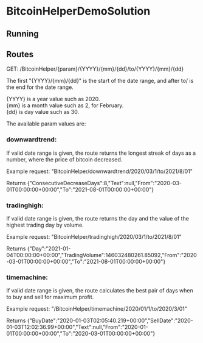 # BitcoinHelperDemoSolution

## Running 

## Routes

GET: /BitcoinHelper/{param}/{YYYY}/{mm}/{dd}/to/{YYYY}/{mm}/{dd}

The first "{YYYY}/{mm}/{dd}" is the start of the date range, and after to/ is the end for the date range.  

{YYYY} is a year value such as 2020.  
{mm} is a month value such as 2, for February.  
{dd} is day value such as 30.  

The available param values are: 

### downwardtrend: 
If valid date range is given, the route returns the longest streak of days as a number, where the price of bitcoin decreased.   

Example request: "BitcoinHelper/downwardtrend/2020/03/1/to/2021/8/01"  

Returns {"ConsecutiveDecreaseDays":8,"Text":null,"From":"2020-03-01T00:00:00+00:00","To":"2021-08-01T00:00:00+00:00"}  


### tradinghigh:
If valid date range is given, the route returns the day and the value of the highest trading day by volume.  

Example request:  "BitcoinHelper/tradinghigh/2020/03/1/to/2021/8/01"  

Returns {"Day":"2021-01-04T00:00:00+00:00","TradingVolume":146032480261.85092,"From":"2020-03-01T00:00:00+00:00","To":"2021-08-01T00:00:00+00:00"}  

### timemachine:
If valid date range is given, the route calculates the best pair of days when to buy and sell for maximum profit.

Example request:  "/BitcoinHelper/timemachine/2020/01/1/to/2020/3/01"   

Returns {"BuyDate":"2020-01-03T02:05:40.219+00:00","SellDate":"2020-01-03T12:02:36.99+00:00","Text":null,"From":"2020-01-01T00:00:00+00:00","To":"2020-03-01T00:00:00+00:00"}  
 

